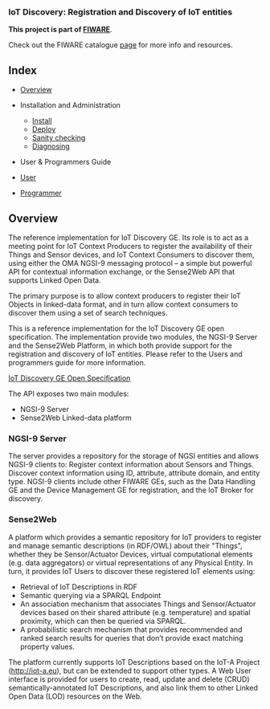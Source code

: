 ### IoT Discovery: Registration and Discovery of IoT entities  

**This project is part of  [FIWARE](http://fiware.org)**.  

Check out the FIWARE catalogue [page](http://catalogue.fiware.org/enablers/iot-discovery) for more info and resources.  

## Index

* [Overview](#overview)

* Installation and Administration
    - [Install](doc/manuals/install/install.md)  
    - [Deploy](doc/manuals/install/install.md#configuration-and-deployment)  
    - [Sanity checking](doc/manuals/admin/admin.md#sanity-check-procedures)  
    - [Diagnosing](doc/manuals/admin/admin.md#diagnosis-procedures)   
       
* User & Programmers Guide    
 * [User](doc/manuals/user/user.md)  
 * [Programmer](doc/manuals/programmer/programmer.md)  

## Overview  
The reference implementation for IoT Discovery GE. Its role is to act as a meeting point for IoT Context Producers to register the availability of their Things and Sensor devices, and IoT Context Consumers to discover them, using either the OMA NGSI-9 messaging protocol – a simple but powerful API for contextual information exchange, or the Sense2Web API that supports Linked Open Data. 

The primary purpose is to allow context producers to register their IoT Objects in linked-data format, and in turn allow context consumers to discover them using a set of search techniques.

This is a reference implementation for the IoT Discovery GE open specification. The implementation provide two modules, the NGSI-9 Server and the Sense2Web Platform, in which both provide support for the registration and discovery of IoT entities. Please refer to the Users and programmers guide for more information.

[IoT Discovery GE Open Specification](http://forge.fiware.org/plugins/mediawiki/wiki/fiware/index.php/FIWARE.OpenSpecification.IoT.Backend.IoTDiscovery)

The API exposes two main modules:   

* NGSI-9 Server  
* Sense2Web Linked-data platform  

### NGSI-9 Server  
The server provides a repository for the storage of NGSI entities and allows NGSI-9 clients to: 
Register context information about Sensors and Things.
Discover context information using ID, attribute, attribute domain, and entity type.
NGSI-9 clients include other FIWARE GEs, such as the Data Handling GE and the Device Management GE for registration, and the IoT Broker for discovery. 

### Sense2Web  
A platform which provides a semantic repository for IoT providers to register and manage semantic descriptions (in RDF/OWL) about their "Things", whether they be Sensor/Actuator Devices, virtual computational elements (e.g. data aggregators) or virtual representations of any Physical Entity. 
In turn, it provides IoT Users to discover these registered IoT elements using: 

- Retrieval of IoT Descriptions in RDF 
- Semantic querying via a SPARQL Endpoint
- An association mechanism that associates Things and Sensor/Actuator devices based on their shared attribute (e.g. temperature) and spatial proximity, which can then be queried via SPARQL.
- A probabilistic search mechanism that provides recommended and ranked search results for queries that
   don’t provide exact matching property values.

The platform currently supports IoT Descriptions based on the IoT-A Project (http://iot-a.eu), but can be extended to support other types. 
A Web User interface is provided for users to create, read, update and delete (CRUD) semantically-annotated IoT Descriptions, and also link them to other Linked Open Data (LOD) resources on the Web. 